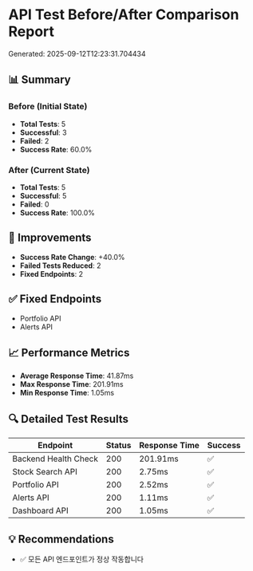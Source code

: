 # API Test Before/After Comparison Report

Generated: 2025-09-12T12:23:31.704434

## 📊 Summary

### Before (Initial State)
- **Total Tests**: 5
- **Successful**: 3
- **Failed**: 2
- **Success Rate**: 60.0%

### After (Current State)  
- **Total Tests**: 5
- **Successful**: 5
- **Failed**: 0
- **Success Rate**: 100.0%

## 🔄 Improvements

- **Success Rate Change**: +40.0%
- **Failed Tests Reduced**: 2
- **Fixed Endpoints**: 2

## ✅ Fixed Endpoints

- Portfolio API
- Alerts API


## 📈 Performance Metrics

- **Average Response Time**: 41.87ms
- **Max Response Time**: 201.91ms  
- **Min Response Time**: 1.05ms


## 🔍 Detailed Test Results

| Endpoint | Status | Response Time | Success |
|----------|--------|---------------|---------|
| Backend Health Check | 200 | 201.91ms | ✅ |
| Stock Search API | 200 | 2.75ms | ✅ |
| Portfolio API | 200 | 2.52ms | ✅ |
| Alerts API | 200 | 1.11ms | ✅ |
| Dashboard API | 200 | 1.05ms | ✅ |


## 💡 Recommendations

- ✅ 모든 API 엔드포인트가 정상 작동합니다
